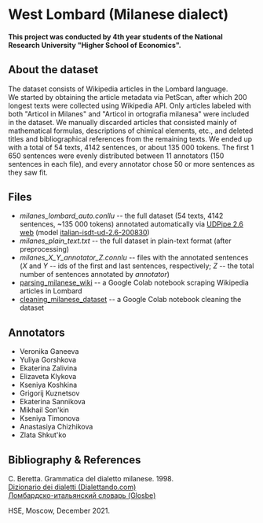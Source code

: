 # West Lombard (Milanese dialect)

#### This project was conducted by 4th year students of the National Research University "Higher School of Economics".

## About the dataset
The dataset consists of Wikipedia articles in the Lombard language.  
We started by obtaining the article metadata via PetScan, after which 200 longest texts were collected using Wikipedia API. Only articles labeled with both "Articol in Milanes" and "Articol in ortografia milanesa" were included in the dataset. We manually discarded articles that consisted mainly of mathematical formulas, descriptions of chimical elements, etc., and deleted titles and bibliographical references from the remaining texts. We ended up with a total of 54 texts, 4142 sentences, or about 135 000 tokens. The first 1 650 sentences were evenly distributed between 11 annotators (150 sentences in each file), and every annotator chose 50 or more sentences as they saw fit.

## Files
* *milanes_lombard_auto.conllu* -- the full dataset (54 texts, 4142 sentences, ~135 000 tokens) annotated automatically via [UDPipe 2.6 web](http://lindat.mff.cuni.cz/services/udpipe/run.php) (model [italian-isdt-ud-2.6-200830](https://github.com/UniversalDependencies/UD_Italian-ISDT))
* *milanes_plain_text.txt* -- the full dataset in plain-text format (after preprocessing)
* *milanes_X_Y_annotator_Z.connlu* -- files with the annotated sentences (*X* and *Y* -- ids of the first and last sentences, respectively; *Z* -- the total number of sentences annotated by *annotator*)
* [parsing_milanese_wiki](https://colab.research.google.com/drive/1IIMp8-U9cSzSlYFikL9oXx_jNcnOyVdf?usp=sharing) -- a Google Colab notebook scraping Wikipedia articles in Lombard
* [cleaning_milanese_dataset](https://colab.research.google.com/drive/1P1ZdEXQ68xL5IrjMFvhJuuVxfQ62y6Q3?usp=sharing) -- a Google Colab notebook cleaning the dataset  

## Annotators
* Veronika Ganeeva
* Yuliya Gorshkova
* Ekaterina Zalivina
* Elizaveta Klykova
* Kseniya Koshkina
* Grigorij Kuznetsov
* Ekaterina Sannikova
* Mikhail Son'kin
* Kseniya Timonova
* Anastasiya Chizhikova
* Zlata Shkut'ko

## Bibliography & References
C. Beretta. Grammatica del dialetto milanese. 1998.  
[Dizionario dei dialetti (Dialettando.com)](https://www.dialettando.com/dizionario/dizionario.lasso)  
[Ломбардско-итальянский словарь (Glosbe)](https://glosbe.com/lmo/it)

HSE, Moscow, December 2021.
